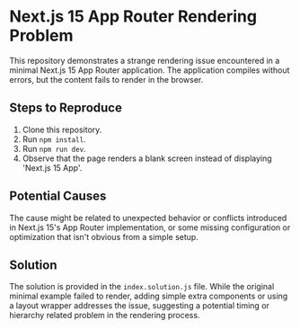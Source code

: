 # Next.js 15 App Router Rendering Problem

This repository demonstrates a strange rendering issue encountered in a minimal Next.js 15 App Router application. The application compiles without errors, but the content fails to render in the browser. 

## Steps to Reproduce

1. Clone this repository.
2. Run `npm install`.
3. Run `npm run dev`.
4. Observe that the page renders a blank screen instead of displaying 'Next.js 15 App'.

## Potential Causes

The cause might be related to unexpected behavior or conflicts introduced in Next.js 15's App Router implementation, or some missing configuration or optimization that isn't obvious from a simple setup.

## Solution

The solution is provided in the `index.solution.js` file.  While the original minimal example failed to render, adding simple extra components or using a layout wrapper addresses the issue, suggesting a potential timing or hierarchy related problem in the rendering process.